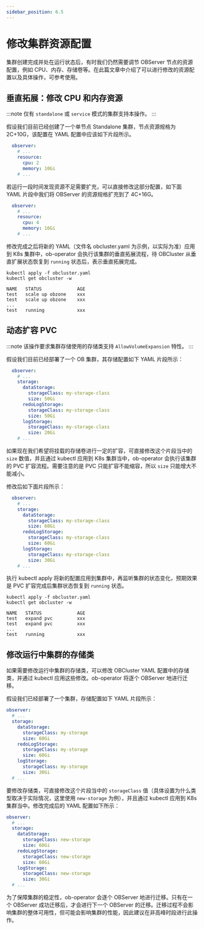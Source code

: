 ```yaml
---
sidebar_position: 6.5
---
```


# 修改集群资源配置

集群创建完成并处在运行状态后，有时我们仍然需要调节 OBServer 节点的资源配置，例如 CPU、内存、存储卷等。在此篇文章中介绍了可以进行修改的资源配置以及具体操作，可参考使用。

## 垂直拓展：修改 CPU 和内存资源

:::note
  仅有 `standalone` 或 `service` 模式的集群支持本操作。
:::

假设我们目前已经创建了一个单节点 Standalone 集群，节点资源规格为 2C+10G，该配置在 YAML 配置中应该如下片段所示。

```yaml
  observer:
    # ...
    resource:
      cpu: 2
      memory: 10Gi
    # ...
```

若运行一段时间发现资源不足需要扩充，可以直接修改这部分配置，如下面 YAML 片段中我们将 OBServer 的资源规格扩充到了 4C+16G。

```yaml
  observer:
    # ...
    resource:
      cpu: 4
      memory: 16Gi
    # ...
```

修改完成之后将新的 YAML（文件名 obcluster.yaml 为示例，以实际为准）应用到 K8s 集群中，ob-operator 会执行该集群的垂直拓展流程，待 OBCluster 从垂直扩展状态恢复到 `running` 状态后，表示垂直拓展完成。

```shell
kubectl apply -f obcluster.yaml
kubectl get obcluster -w

NAME   STATUS             AGE
test   scale up obzone    xxx
test   scale up obzone    xxx
...
test   running            xxx
```

## 动态扩容 PVC

:::note
该操作要求集群存储使用的存储类支持 `AllowVolumeExpansion` 特性。
:::

假设我们目前已经部署了一个 OB 集群，其存储配置如下 YAML 片段所示：

```yaml
  observer:
    # ...
    storage:
      dataStorage:
        storageClass: my-storage-class
        size: 50Gi
      redoLogStorage:
        storageClass: my-storage-class
        size: 50Gi
      logStorage:
        storageClass: my-storage-class
        size: 20Gi
    # ...
```

如果现在我们希望将挂载的存储卷进行一定的扩容，可直接修改这个片段当中的 `size` 数值，并且通过 kubectl 应用到 K8s 集群当中，ob-operator 会执行该集群的 PVC 扩容流程。需要注意的是 PVC 只能扩容不能缩容，所以 `size` 只能增大不能减小。

修改后如下面片段所示：

```yaml
  observer:
    # ...
    storage:
      dataStorage:
        storageClass: my-storage-class
        size: 60Gi
      redoLogStorage:
        storageClass: my-storage-class
        size: 60Gi
      logStorage:
        storageClass: my-storage-class
        size: 30Gi
    # ...
```

执行 kubectl apply 将新的配置应用到集群中，再监听集群的状态变化，预期效果是 PVC 扩容完成后集群状态恢复到 `running` 状态。

```shell
kubectl apply -f obcluster.yaml
kubectl get obcluster -w

NAME   STATUS             AGE
test   expand pvc         xxx
test   expand pvc         xxx
...
test   running            xxx
```

## 修改运行中集群的存储类

如果需要修改运行中集群的存储类，可以修改 OBCluster YAML 配置中的存储类，并通过 kubectl 应用这些修改。ob-operator 将逐个 OBServer 地进行迁移。

假设我们已经部署了一个集群，存储配置如下 YAML 片段所示：

```yaml
observer:
  # ...
  storage:
    dataStorage:
      storageClass: my-storage
      size: 60Gi
    redoLogStorage:
      storageClass: my-storage
      size: 60Gi
    logStorage:
      storageClass: my-storage
      size: 30Gi
  # ...
```

要修改存储类，可直接修改这个片段当中的 `storageClass` 值（具体设置为什么类型取决于实际情况，这里使用 `new-storage` 为例），并且通过 kubectl 应用到 K8s 集群当中。修改完成后的 YAML 配置如下所示：

```yaml
observer:
  # ...
  storage:
    dataStorage:
      storageClass: new-storage
      size: 60Gi
    redoLogStorage:
      storageClass: new-storage
      size: 60Gi
    logStorage:
      storageClass: new-storage
      size: 30Gi
  # ...
```

为了保障集群的稳定性，ob-operator 会逐个 OBServer 地进行迁移。只有在一个 OBServer 成功迁移后，才会进行下一个 OBServer 的迁移。迁移过程不会影响集群的整体可用性，但可能会影响集群的性能，因此建议在非高峰时段进行此操作。